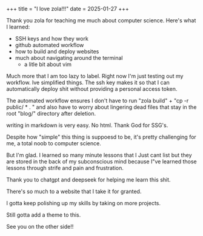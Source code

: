 +++
title = "I love zola!!!"
date = 2025-01-27
+++

Thank you zola for teaching me much about computer science. Here's what I learned:

- SSH keys and how they work
- github automated workflow
- how to build and deploy websites
- much about navigating around the terminal 
    - a litle bit about vim 


Much more that I am too lazy to label. Right now I'm just testing out my workflow. Ive simplified things. The ssh key makes it so that I can automatically deploy shit without providing a personal access token. 

The automated workflow ensures I don't have to run "zola build" + "cp -r public/ * . " and also have to worry about lingering dead files that stay in the root "blog/" directory after deletion.

writing in markdown is very easy. No html. Thank God for SSG's.

Despite how "simple" this thing is suppoesd to be, it's pretty challenging for me, a total noob to computer science.

But I'm glad. I learned so many minute lessons that I Just cant list but they are stored in the back of my subconscious mind because I"ve learned those lessons through strife and pain and frustration. 

Thank you to chatgpt and deepseek for helping me learn this shit. 

There's so much to a website that I take it for granted.

I gotta keep polishing up my skills by taking on more projects. 

Still gotta add a theme to this.

See you on the other side!!
